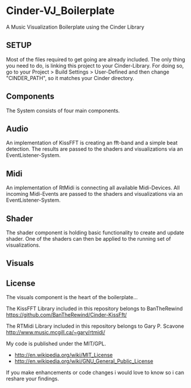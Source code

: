 Cinder-VJ_Boilerplate
=====================

A Music Visualization Boilerplate using the Cinder Library

## SETUP

Most of the files required to get going are already included. The only thing you need to do, is linking this project to your Cinder-Library. For doing so, go to your Project > Build Settings > User-Defined and then change "CINDER_PATH", so it matches your Cinder directory.

## Components

The System consists of four main components. 

## Audio

An implementation of KissFFT is creating an fft-band and a simple beat detection. The results are passed to the shaders and visualizations via an EventListener-System.

## Midi

An implementation of RtMidi is connecting all available Midi-Devices. All incoming Midi-Events are passed to the shaders and visualizations via an EventListener-System.

## Shader

The shader component is holding basic functionality to create and update shader. One of the shaders can then be applied to the running set of visualizations.

## Visuals

## License

The visuals component is the heart of the boilerplate...

The KissFFT Library included in this repository belongs to BanTheRewind
https://github.com/BanTheRewind/Cinder-KissFft/

The RTMidi Library included in this repository belongs to Gary P. Scavone
http://www.music.mcgill.ca/~gary/rtmidi/

My code is published under the MIT/GPL.

* http://en.wikipedia.org/wiki/MIT_License
* http://en.wikipedia.org/wiki/GNU_General_Public_License

If you make enhancements or code changes i would love to know so i can reshare your findings.